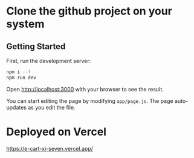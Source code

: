 
# Clone the github project on your system

## Getting Started

First, run the development server:

```bash
npm i --f
npm run dev
```

Open [http://localhost:3000](http://localhost:3000) with your browser to see the result.

You can start editing the page by modifying `app/page.js`. The page auto-updates as you edit the file.


# Deployed on Vercel
https://e-cart-xi-seven.vercel.app/
